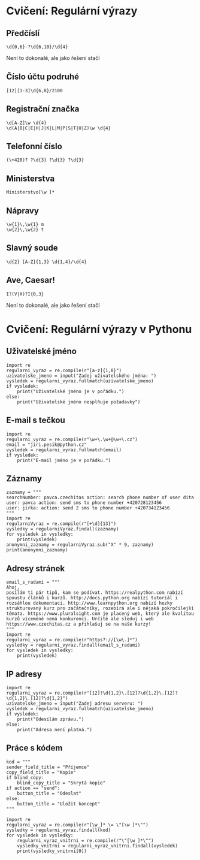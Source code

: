 # Cvičení: Regulární výrazy

## Předčíslí
```
\d{0,6}-?\d{6,10}/\d{4}
```
Není to dokonalé, ale jako řešení stačí
## Číslo účtu podruhé
```
[12][1-3]\d{6,8}/2100
```
## Registrační značka
```
\d[A-Z]\w \d{4}
\d(A|B|C|E|H|J|K|L|M|P|S|T|U|Z)\w \d{4}
```
## Telefonní číslo
```
(\+420)? ?\d{3} ?\d{3} ?\d{3}
```
## Ministerstva
```
Ministerstvo[\w ]*
```
## Nápravy
```
\w{1}\,\w{1} m
\w{2}\,\w{2} t
```
## Slavný soude
```
\d{2} [A-Z]{1,3} \d{1,4}/\d{4}
```
## Ave, Caesar!
```
I?(V|X)?I{0,3}
```
Není to dokonalé, ale jako řešení stačí

# Cvičení: Regulární výrazy v Pythonu

## Uživatelské jméno
```
import re
regularni_vyraz = re.compile(r"[a-z]{1,8}")
uzivatelske_jmeno = input("Zadej uživatelského jména: ")
vysledek = regularni_vyraz.fullmatch(uzivatelske_jmeno)
if vysledek:
    print("Uživatelské jméno je v pořádku.")
else:
    print("Uživatelské jméno nesplňuje požadavky")
```

## E-mail s tečkou

```
import re
regularni_vyraz = re.compile(r"\w+\.\w+@\w+\.cz")
email = "jiri.pesik@python.cz"
vysledek = regularni_vyraz.fullmatch(email)
if vysledek:
    print("E-mail jméno je v pořádku.")
```

## Záznamy

```
zaznamy = """
searchNumber: pavca.czechitas action: search phone number of user dita
user: pavca action: send sms to phone number +420728123456
user: jirka: action: send 2 sms to phone number +420734123456
"""
import re
regularniVyraz = re.compile(r"[+\d]{13}")
vysledky = regularniVyraz.findall(zaznamy)
for vysledek in vysledky:
    print(vysledek)
anonymni_zaznamy = regularniVyraz.sub("X" * 9, zaznamy)
print(anonymni_zaznamy)
```

## Adresy stránek

```
email_s_radami = """
Ahoj,
posílám ti pár tipů, kam se podívat. https://realpython.com nabízí spoustu článků i kurzů. http://docs.python.org nabízí tutoriál i rozsáhlou dokumentaci. http://www.learnpython.org nabízí hezky strukturovaný kurz pro začátečníky, rozebírá ale i nějaká pokročilejší témata. https://www.pluralsight.com je placený web, který ale kvalitou kurzů víceméně nemá konkurenci. Určitě ale sleduj i web https://www.czechitas.cz a přihlašuj se na naše kurzy!
"""
import re
regularni_vyraz = re.compile(r"https?://[\w\.]*")
vysledky = regularni_vyraz.findall(email_s_radami)
for vysledek in vysledky:
    print(vysledek)
```

## IP adresy

```
import re
regularni_vyraz = re.compile(r"[12]?\d{1,2}\.[12]?\d{1,2}\.[12]?\d{1,2}\.[12]?\d{1,2}")
uzivatelske_jmeno = input("Zadej adresu serveru: ")
vysledek = regularni_vyraz.fullmatch(uzivatelske_jmeno)
if vysledek:
    print("Odesílám zprávu.")
else:
    print("Adresa není platná.")
```

## Práce s kódem

```
kod = """
sender_field_title = "Příjemce"
copy_field_title = "Kopie"
if blind_copy:
    blind_copy_title = "Skrytá kopie"
if action == "send":
    button_title = "Odeslat"
else:
    button_title = "Uložit koncept"
"""

import re
regularni_vyraz = re.compile(r"[\w_]* \= \"[\w ]*\"")
vysledky = regularni_vyraz.findall(kod)
for vysledek in vysledky:
    regularni_vyraz_vnitrni = re.compile(r"\"[\w ]*\"")
    vysledky_vnitrni = regularni_vyraz_vnitrni.findall(vysledek)
    print(vysledky_vnitrni[0])

```
